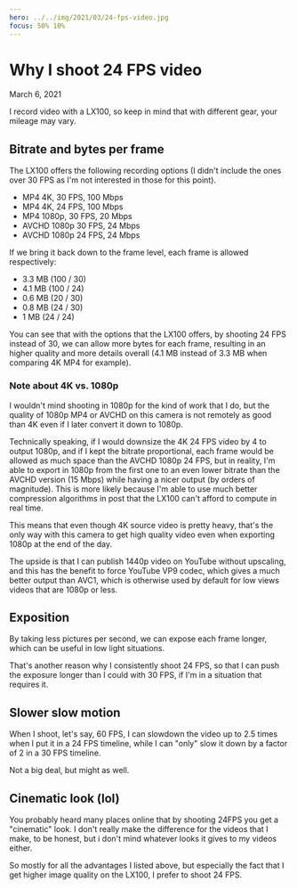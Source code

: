 ```yaml
---
hero: ../../img/2021/03/24-fps-video.jpg
focus: 50% 10%
---
```


Why I shoot 24 FPS video
========================
March 6, 2021

I record video with a LX100, so keep in mind that with different gear,
your mileage may vary.

## Bitrate and bytes per frame

The LX100 offers the following recording options (I didn't include the
ones over 30 FPS as I'm not interested in those for this point).

* MP4 4K, 30 FPS, 100 Mbps
* MP4 4K, 24 FPS, 100 Mbps
* MP4 1080p, 30 FPS, 20 Mbps
* AVCHD 1080p 30 FPS, 24 Mbps
* AVCHD 1080p 24 FPS, 24 Mbps

If we bring it back down to the frame level, each frame is allowed
respectively:

* 3.3 MB (100 / 30)
* 4.1 MB (100 / 24)
* 0.6 MB (20 / 30)
* 0.8 MB (24 / 30)
* 1 MB (24 / 24)

You can see that with the options that the LX100 offers, by shooting 24
FPS instead of 30, we can allow more bytes for each frame, resulting in
an higher quality and more details overall (4.1 MB instead of
3.3 MB when comparing 4K MP4 for example).

### Note about 4K vs. 1080p

I wouldn't mind shooting in 1080p for the kind of work that I do, but
the quality of 1080p MP4 or AVCHD on this camera is not remotely as good
than 4K even if I later convert it down to 1080p.

Technically speaking, if I would downsize the 4K 24 FPS video by 4 to
output 1080p, and if I kept the bitrate proportional, each frame would
be allowed as much space than the AVCHD 1080p 24 FPS, but in reality,
I'm able to export in 1080p from the first one to an even lower bitrate
than the AVCHD version (15 Mbps) while having a nicer output (by orders
of magnitude). This is more likely because I'm able to use much better
compression algorithms in post that the LX100 can't afford to compute in
real time.

This means that even though 4K source video is pretty heavy, that's the
only way with this camera to get high quality video even when exporting
1080p at the end of the day.

The upside is that I can publish 1440p video on YouTube without
upscaling, and this has the benefit to force YouTube VP9 codec, which
gives a much better output than AVC1, which is otherwise used by default
for low views videos that are 1080p or less.

## Exposition

By taking less pictures per second, we can expose each frame longer,
which can be useful in low light situations.

That's another reason why I consistently shoot 24 FPS, so that I can
push the exposure longer than I could with 30 FPS, if I'm in a situation
that requires it.

## Slower slow motion

When I shoot, let's say, 60 FPS, I can slowdown the video up to 2.5
times when I put it in a 24 FPS timeline, while I can "only" slow it
down by a factor of 2 in a 30 FPS timeline.

Not a big deal, but might as well.

## Cinematic look (lol)

You probably heard many places online that by shooting 24FPS you get a
"cinematic" look. I don't really make the difference for the videos that
I make, to be honest, but i don't mind whatever looks it gives to my
videos either.

So mostly for all the advantages I listed above, but especially the fact
that I get higher image quality on the LX100, I prefer to shoot 24 FPS.
